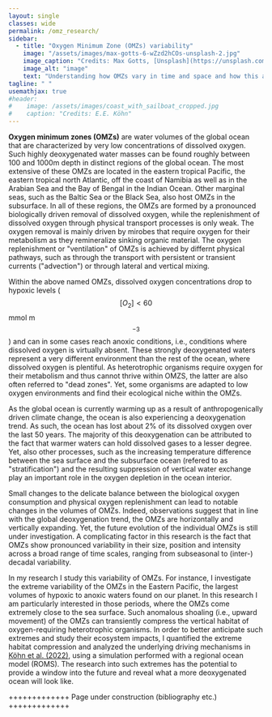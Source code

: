 ```yaml
---
layout: single
classes: wide
permalink: /omz_research/
sidebar: 
  - title: "Oxygen Minimum Zone (OMZs) variability"
    image: "/assets/images/max-gotts-6-wZzd2hCOs-unsplash-2.jpg"
    image_caption: "Credits: Max Gotts, [Unsplash](https://unsplash.com/photos/6-wZzd2hCOs)"
    image_alt: "image"
    text: "Understanding how OMZs vary in time and space and how this affects marine habitats."
tagline: " "
usemathjax: true
#header:
#    image: /assets/images/coast_with_sailboat_cropped.jpg
#    caption: "Credits: E.E. Köhn"
---
```


<script
  src="https://cdn.mathjax.org/mathjax/latest/MathJax.js?config=TeX-AMS-MML_HTMLorMML"
  type="text/javascript">
</script>

**Oxygen minimum zones (OMZs)** are water volumes of the global ocean that are characterized by very low concentrations of dissolved oxygen. Such highly deoxygenated water masses can be found roughly between 100 and 1000m depth in distinct regions of the global ocean. The most extensive of these OMZs are located in the eastern tropical Pacific, the eastern tropical north Atlantic, off the coast of Namibia as well as in the Arabian Sea and the Bay of Bengal in the Indian Ocean. Other marginal seas, such as the Baltic Sea or the Black Sea, also host OMZs in the subsurface. In all of these regions, the OMZs are formed by a pronounced biologically driven removal of dissolved oxygen, while the replenishment of dissolved oxygen through physical transport processes is only weak. The oxygen removal is mainly driven by mirobes that require oxygen for their metabolism as they remineralize sinking organic material. The oxygen replenishment or "ventilation" of OMZs is achieved by differnt physical pathways, such as through the transport with persistent or transient currents ("advection") or through lateral and vertical mixing.

Within the above named OMZs, dissolved oxygen concentrations drop to hypoxic levels ($$[O_2] < 60$$ mmol m$$^{-3}$$) and can in some cases reach anoxic conditions, i.e., conditions where dissolved oxygen is virtually absent. These strongly deoxygenated waters represent a very different environment than the rest of the ocean, where dissolved oxygen is plentiful. As heterotrophic organisms require oxygen for their metabolism and thus cannot thrive within OMZS, the latter are also often referred to "dead zones". Yet, some organisms are adapted to low oxygen environments and find their ecological niche within the OMZs. 

As the global ocean is currently warming up as a result of anthropogenically driven climate change, the ocean is also experiencing a deoxygenation trend. As such, the ocean has lost about 2% of its dissolved oxygen over the last 50 years. The majority of this deoxygenation can be attributed to the fact that warmer waters can hold dissolved gases to a lesser degree. Yet, also other processes, such as the increasing temperature difference between the sea surface and the subsurface ocean (refered to as "stratification") and the resulting suppression of vertical water exchange play an important role in the oxygen depletion in the ocean interior. 

Small changes to the delicate balance between the biological oxygen consumption and physical oxygen replenishment can lead to notable changes in the volumes of OMZs. Indeed, observations suggest that in line with the global deoxygenation trend, the OMZs are horizontally and vertically expanding. Yet, the future evolution of the individual OMZs is still under investigation. A complicating factor in this research is the fact that OMZs show pronounced variability in their size, position and intensity across a broad range of time scales, ranging from subseasonal to (inter-) decadal variability. 

In my research I study this variability of OMZs.  For instance, I investigate the extreme variability of the OMZs in the Eastern Pacific, the largest volumes of hypoxic to anoxic waters found on our planet. In this research I am particularly interested in those periods, where the OMZs come extremely close to the sea surface. Such anomalous shoaling (i.e., upward movement) of the OMZs can transiently compress the vertical habitat of oxygen-requiring heterotrophic organisms. In order to better anticipate such extremes and study their ecosystem impacts, I quantified the extreme habitat compression and analyzed the underlying driving mechanisms in [Köhn et al. (2022)](https://doi.org/10.1029/2022JC018429), using a simulation performed with a regional ocean model (ROMS). 
The research into such extremes has the potential to provide a window into the future and reveal what a more deoxygenated ocean will look like.

+++++++++++++ Page under construction (bibliography etc.) +++++++++++++
